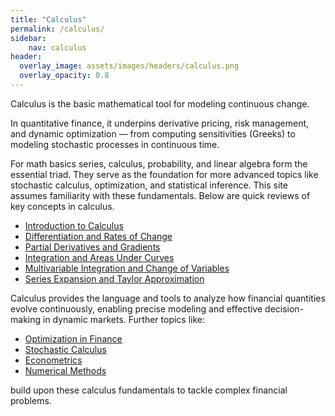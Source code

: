 ```yaml
---
title: "Calculus"
permalink: /calculus/
sidebar:
    nav: calculus
header:
  overlay_image: assets/images/headers/calculus.png
  overlay_opacity: 0.8
---
```


Calculus is the basic mathematical tool for modeling continuous change.  

In quantitative finance, it underpins derivative pricing, risk management, and dynamic optimization — from computing sensitivities (Greeks) to modeling stochastic processes in continuous time.

For math basics series, calculus, probability, and linear algebra form the essential triad. They serve as the foundation for more advanced topics like stochastic calculus, optimization, and statistical inference. This site assumes familiarity with these fundamentals. Below are quick reviews of key concepts in calculus.

- [Introduction to Calculus](introduction-to-calculus.md)
- [Differentiation and Rates of Change](differentiation-and-rates-of-change.md)
- [Partial Derivatives and Gradients](partial-derivatives-and-gradients.md)
- [Integration and Areas Under Curves](integration-and-areas-under-curves.md)
- [Multivariable Integration and Change of Variables](multivariable-integration-and-change-of-variables.md)
- [Series Expansion and Taylor Approximation](series-expansion-and-taylor-approximation.md)

Calculus provides the language and tools to analyze how financial quantities evolve continuously, enabling precise modeling and effective decision-making in dynamic markets. Further topics like:

- [Optimization in Finance](https://bagelquant.com/optimization/)
- [Stochastic Calculus](https://bagelquant.com/stochastic-calculus/)
- [Econometrics](https://bagelquant.com/econometrics/)
- [Numerical Methods](https://bagelquant.com/numerical-methods/)

build upon these calculus fundamentals to tackle complex financial problems.
